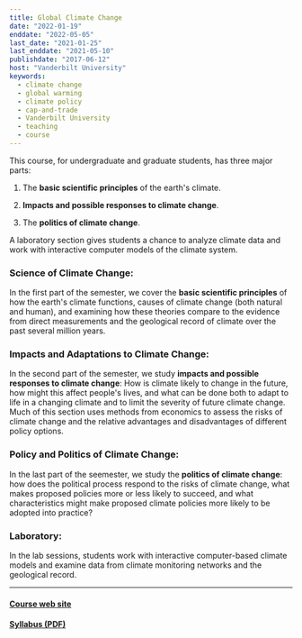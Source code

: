 ```yaml
---
title: Global Climate Change
date: "2022-01-19"
enddate: "2022-05-05"
last_date: "2021-01-25"
last_enddate: "2021-05-10"
publishdate: "2017-06-12"
host: "Vanderbilt University"
keywords:
  - climate change
  - global warming
  - climate policy
  - cap-and-trade
  - Vanderbilt University
  - teaching
  - course
---
```


This course, for undergraduate and graduate students, has three major parts:

1. The __basic scientific principles__ of the earth's climate.

1. __Impacts and possible responses to climate change__.

1. The __politics of climate change__.


A laboratory section gives students a chance to
analyze climate data and work with interactive
computer models of the climate system.

<!--more-->

### Science of Climate Change:

In the first part of the semester, we cover the __basic scientific
principles__ of how the earth's climate functions, causes of climate change
(both natural and human), and examining how these theories compare to the
evidence from direct measurements and the geological record of climate over
the past several million years.


### Impacts and Adaptations to Climate Change:

In the second part of the semester, we study __impacts and possible responses to climate change__:
How is climate likely to change in the future,
how might this affect people's lives,
and what can be done both to adapt to life in a changing climate and to limit the severity of future climate change. Much of this section
uses methods from economics to assess the risks of climate change and the relative
advantages and disadvantages of different policy options.

### Policy and Politics of Climate Change:

In the last part of the seemester, we study the __politics of climate change__: how does the political process
respond to the risks of climate change, what makes proposed policies more or
less likely to succeed, and what characteristics might make proposed climate policies
more likely to be adopted into practice?


### Laboratory:

In the lab sessions, students work with interactive
computer-based climate models and examine data from climate monitoring networks
and the geological record.

---

#### [Course web site](https://ees3310.jgilligan.org)

#### [Syllabus (PDF)](https://ees3310.jgilligan.org/files/EES_3310_5310_syllabus.pdf)

